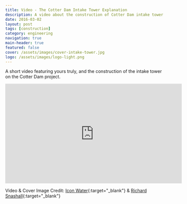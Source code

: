 ```yaml
---
title: Video - The Cotter Dam Intake Tower Explanation
description: A video about the construction of Cotter Dam intake tower
date: 2016-03-02
layout: post
tags: [construction]
category: engineering
navigation: true
main-header: true
featured: false
cover: /assets/images/cover-intake-tower.jpg
logo: /assets/images/logo-light.png
---
```


A short video featuring yours truly, and the construction of the intake tower on the Cotter Dam project.

<div class="video-wrapper">
  <iframe width="560" height="315" src="https://www.youtube.com/embed/6MZ0eRckO34" frameborder="0" allowfullscreen></iframe>
</div>

Video & Cover Image Credit: [Icon Water](https://www.iconwater.com.au/){:target="_blank"} & [Richard Snashall](http://www.richardsnashall.net/){:target="_blank"}